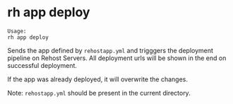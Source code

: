 # rh app deploy

```
Usage:
rh app deploy

```

Sends the app defined by `rehostapp.yml` and trigggers the deployment pipeline on Rehost Servers. All deployment urls will be shown in the end on successful deployment.

If the app was already deployed, it will overwrite the changes.

Note: `rehostapp.yml` should be present in the current directory. 
